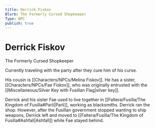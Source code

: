 ```yaml
---
title: Derrick Fiskov
Blurb: The Formerly Cursed Shopkeeper
Type: NPC
publish: true
---
```


# Derrick Fiskov
The Formerly Cursed Shopkeeper

Currently traveling with the party after they cure him of his curse. 

His cousin is [[Characters/NPCs/Melina Fiskov]]. He has a sister, [[Characters/NPCs/Fae Fiskov]], who was originally entrusted with the [[Miscellaneous/Silver Key with Fusillan Flag\|silver key]]. 

Derrick and his sister Fae used to live together in [[Faltera/Fusilla/The Kingdom of Fusilla#Parli\|Parli]], working as blacksmiths. Derrick ran the shop. However, after the Fusillan government stopped wanting to ship weapons, Derrick left and moved to [[Faltera/Fusilla/The Kingdom of Fusilla#Ashfall\|Ashfall]] while Fae stayed behind. 